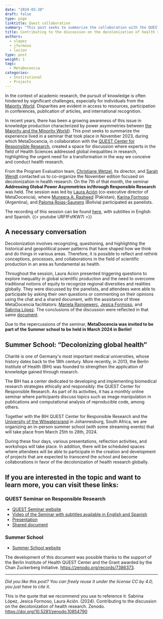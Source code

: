 ```yaml
---
date: "2024-03-20"
draft: false
type: page
linktitle: Quest collaboration
summary: "This post seeks to summarize the collaboration with the QUEST Center for Responsible Research."
title: Contributing to the discussion on the decolonization of health research
authors:
  - slopez
  - jformoso
  - lacion
type: post
weight: 1
tags: 
  - MetaDocencia 
categories:
  - Institutional
  - Projects
---
```


In the context of academic research, the pursuit of knowledge is often hindered by significant challenges, especially for individuals from the [Majority World](https://gh.bmj.com/content/bmjgh/7/6/e009704.full.pdf). Disparities are evident in access to resources, participation in conferences, publication of articles, and international recognition. 

In recent years, there has been a growing awareness of this issue in knowledge production characterized by power asymmetries between [the Majority and the Minority World](https://gh.bmj.com/content/bmjgh/7/6/e009704.full.pdf)). This post seeks to summarize the experience lived in a seminar that took place in November 2023, during which MetaDocencia, in collaboration with the [QUEST Center for Responsible Research](https://www.bihealth.org/en/translation/innovation-enabler/quest-center/mission-approaches), created a space for discussion where experts in the field of Health Sciences addressed global inequalities in research, highlighting the urgent need for a transformation in the way we conceive and conduct health research.

From the Program Evaluation team, [Christiane Wetzel](https://www.bihealth.org/en/notices/projektteam-programmevaluation), its director, and [Sarah Wendt](https://www.bihealth.org/en/notices/projektteam-programmevaluation) contacted us to co-organize the November edition focused on decolonization in health research. On the 7th of that month, the seminar **Addressing Global Power Asymmetries in/through Responsible Research** was held. The session was led by [Laura Ación](https://www.metadocencia.org/authors/lacion/) (co-executive director of MetaDocencia), where [Muneera A. Rasheed](https://biosafetynow.org/muneera-rasheed/) (Pakistan), [Karina Formoso](https://www.linkedin.com/in/karina-formoso-39017536/?locale=en_US) (Argentina), and [Paloma Rojas-Saunero](https://paloma-rojas-saunero.netlify.app/es/) (Bolivia)  participated as panelists.


The recording of this session can be found [here](https://youtu.be/URFfFsfKW7I?feature=shared), with subtitles in English and Spanish. 
{{< youtube URFfFsfKW7I >}}

## A necessary conversation

Decolonization involves recognizing, questioning, and highlighting the historical and geopolitical power patterns that have shaped how we think and do things in various areas. Therefore, it is possible to reflect and rethink conceptions, processes, and collaborations in the field of scientific production in an area as fundamental as health.

Throughout the session, Laura Acion presented triggering questions to explore inequality in global scientific production and the need to overcome traditional notions of equity to recognize regional diversities and realities globally. They were discussed by the panelists, and attendees were able to participate by asking their own questions or commenting on their opinions using the chat and a shared document, with the assistance of three MetaDocencia facilitators: [Mariela Rajngewerc](https://www.metadocencia.org/en/authors/mrajngewerc/), [Jesica Formoso](https://www.metadocencia.org/authors/jformoso/), and [Sabrina López](https://www.metadocencia.org/authors/slopez/). The conclusions of the discussion were reflected in that same [document](https://docs.google.com/document/d/17NcoykAz3V1F93yi0RIcY--0KVoWhZH8q9fmnFUUZxk/edit).

Due to the repercussions of the seminar, **MetaDocencia was invited to be part of the Summer school to be held in March 2024 in Berlin!**

## Summer School: “Decolonizing global health”

Charité is one of Germany's most important medical universities, whose history dates back to the 18th century. More recently, in 2013, the Berlin Institute of Health (BIH) was founded to strengthen the application of knowledge gained through research.

The BIH has a center dedicated to developing and implementing biomedical research strategies ethically and responsibly: the QUEST Center for Responsible Research. As part of its activities, it has a monthly online seminar where participants discuss topics such as image manipulation in publications and computational analysis of reproducible code, among others.

Together with the BIH QUEST Center for Responsible Research and the [University of the Witwatersrand](https://www.wits.ac.za/) in Johannesburg, South Africa, we are organizing an in-person summer school (with some streaming events) that will take place from March 25th to 28th, 2024.

During these four days, various presentations, reflection activities, and workshops will take place. In addition, there will be scheduled spaces where attendees will be able to participate in the creation and development of projects that are expected to transcend the school and become collaborations in favor of the decolonization of health research globally. 
 
## If you are interested in the topic and want to learn more, you can visit these links:

### QUEST Seminar on Responsible Research
- [QUEST Seminar website](https://www.bihealth.org/de/translation/innovationstreiber/quest-center/events/kurs/quest-seminar-on-responsible-research-2)
- [Video of the Seminar with subtitles available in English and Spanish](https://www.youtube.com/watch?v=URFfFsfKW7I)
- [Presentation](https://docs.google.com/presentation/d/1lf990eC58w7dAut7fj6EahkQLll-MZIiteVZ5OE9R2w/edit#slide=id.g170e5c2660d_0_5)
- [Shared document](https://docs.google.com/document/d/17NcoykAz3V1F93yi0RIcY--0KVoWhZH8q9fmnFUUZxk/edit#heading=h.4op2py63c14v)
### Summer School
- [Summer School website](https://www.bihealth.org/en/notices/summer-school-decolonizing-global-health)


The development of this document was possible thanks to the support of the Berlin Institute of Health QUEST Center and the Grant awarded by the Chan Zuckerberg Initiative. https://zenodo.org/records/7386373.

---

*Did you like this post? You can freely reuse it under the license CC by 4.0; you just have to cite it.* 

This is the quote that we recommend you use to reference it:
Sabrina López, Jesica Formoso, Laura Ación. (2024). Contributing to the discussion on the decolonization of health research. Zenodo. https://doi.org/10.5281/zenodo.10854790
